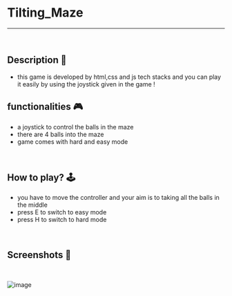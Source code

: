 # **Tilting_Maze** 

---

<br>

## **Description 📃** 
- this game is developed by html,css and js tech stacks and you can play it easily by using the joystick given in the game !

## **functionalities 🎮** 
- a joystick to control the balls in the maze
- there are 4 balls into the maze
- game comes with hard and easy mode 
<br>

## **How to play? 🕹️**

- you have to move the controller and your aim is to taking all the balls in the middle
- press E to switch to easy mode
- press H to switch to hard mode
<br>

## **Screenshots 📸**
<br>

![image](../../assets/images/Tilting_Maze.png)

<br>
